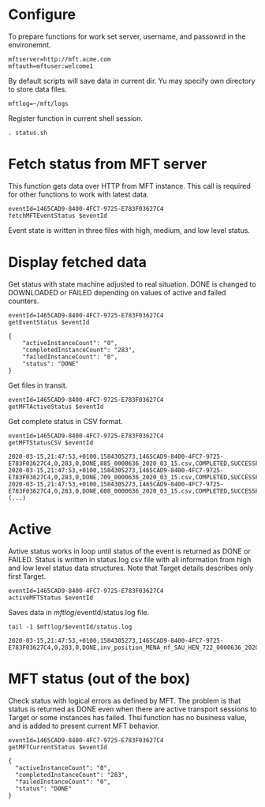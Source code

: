 
# Configure

To prepare functions for work set server, username, and passowrd in the environemnt.

```
mftserver=http://mft.acme.com
mftauth=mftuser:welcome1
```

By default scripts will save data in current dir. Yu may specify own directory to store data files.

```
mftlog=~/mft/logs
```

Register function in current shell session.

```
. status.sh
```


# Fetch status from MFT server

This function gets data over HTTP from MFT instance. This call is required for other functions to work with latest data.

```
eventId=1465CAD9-8400-4FC7-9725-E783F03627C4
fetchMFTEventStatus $eventId
```

Event state is written in three files with high, medium, and low level status.

# Display fetched data

Get status with state machine adjusted to real situation. DONE is changed to DOWNLOADED or FAILED depending on values of active and failed counters.


```
eventId=1465CAD9-8400-4FC7-9725-E783F03627C4
getEventStatus $eventId
```

```
{
    "activeInstanceCount": "0",
    "completedInstanceCount": "283",
    "failedInstanceCount": "0",
    "status": "DONE"
}
```

Get files in transit.

```
eventId=1465CAD9-8400-4FC7-9725-E783F03627C4
getMFTActiveStatus $eventId
```

Get complete status in CSV format.

```
eventId=1465CAD9-8400-4FC7-9725-E783F03627C4
getMFTStatusCSV $eventId
```

```
2020-03-15,21:47:53,+0100,1584305273,1465CAD9-8400-4FC7-9725-E783F03627C4,0,283,0,DONE,885_0000636_2020_03_15.csv,COMPLETED,SUCCESSFUL,89221,COMPLETED,SUCCESSFUL,89221
2020-03-15,21:47:53,+0100,1584305273,1465CAD9-8400-4FC7-9725-E783F03627C4,0,283,0,DONE,709_0000636_2020_03_15.csv,COMPLETED,SUCCESSFUL,18202204,COMPLETED,SUCCESSFUL,18202204
2020-03-15,21:47:53,+0100,1584305273,1465CAD9-8400-4FC7-9725-E783F03627C4,0,283,0,DONE,608_0000636_2020_03_15.csv,COMPLETED,SUCCESSFUL,43778934,COMPLETED,SUCCESSFUL,43778934
(...)
```

# Active 

Avtive status works in loop until status of the event is returned as DONE or FAILED. Status is written in status.log csv file with all information from high and low level status data structures. Note that Target details describes only first Target.

```
eventId=1465CAD9-8400-4FC7-9725-E783F03627C4
activeMFTStatus $eventId
```

Saves data in $mftlog/$eventId/status.log file.

```
tail -1 $mftlog/$eventId/status.log

2020-03-15,21:47:53,+0100,1584305273,1465CAD9-8400-4FC7-9725-E783F03627C4,0,283,0,DONE,inv_position_MENA_nf_SAU_HEN_722_0000636_2020_03_15.csv,COMPLETED,SUCCESSFUL,38228526,COMPLETED,SUCCESSFUL,38228526
```


# MFT status (out of the box)

Check status with logical errors as defined by MFT. The problem is that status is returned as DONE even when there are active transport sessions to Target or some instances has failed. Thsi function has no business value, and is added to present current MFT behavior.

```
eventId=1465CAD9-8400-4FC7-9725-E783F03627C4
getMFTCurrentStatus $eventId
```
```
{
  "activeInstanceCount": "0",
  "completedInstanceCount": "283",
  "failedInstanceCount": "0",
  "status": "DONE"
}
```

